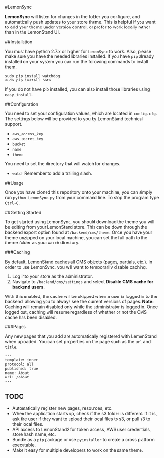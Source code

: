 #LemonSync

**LemonSync** will listen for changes in the folder you configure, and automatically push updates to your store theme. This is helpful if you want to add your theme under version control, or prefer to work locally rather than in the LemonStand UI.

##Installation

You must have python 2.7.x or higher for `LemonSync` to work. Also, please make sure you have the needed libraries installed. If you have `pip` already installed on your system you can run the following commands to install them.

`sudo pip install watchdog`  
`sudo pip install boto`

If you do not have pip installed, you can also install those libraries using `easy_install`. 

##Configuration

You need to set your configuration values, which are located in `config.cfg`. The settings below will be provided to you by LemonStand technical support.

- `aws_access_key`
- `aws_secret_key`
- `bucket`
- `name` 
- `theme`

You need to set the directory that will watch for changes.
- `watch` Remember to add a trailing slash.

##Usage

Once you have cloned this repository onto your machine, you can simply run `python LemonSync.py` from your command line. To stop the program type `Ctrl-C`.

##Getting Started

To get started using LemonSync, you should download the theme you will be editing from your LemonStand store. This can be down through the backend export option found at `/backend/cms/theme`. Once you have your theme unzipped on your local machine, you can set the full path to the theme folder as your `watch` directory. 

###Caching

By default, LemonStand caches all CMS objects (pages, partials, etc.). In order to use LemonSync, you will want to temporarily disable caching.

1. Log into your store as the administrator.
2. Navigate to `/backend/cms/settings` and select **Disable CMS cache for backend users**. 

With this enabled, the cache will be skipped when a user is logged in to the backend, allowing you to always see the current versions of pages. **Note:** Caching will remain disabled only while the administrator is logged in. Once logged out, caching will resume regardless of whether or not the CMS cache has been disabled.

###Pages

Any new pages that you add are automatically registered with LemonStand when uploaded. You can set properties on the page such as the `url` and `title`.

```
---
template: inner
protocol: all
published: true
name: About
url: /about
---
```

## TODO
- Automatically register new pages, resources, etc.
- When the application starts up, check if the s3 folder is different. If it is, ask the user if they want to upload their local files to s3, or pull s3 to their local files.  
- API access to LemonStand2 for token access, AWS user credentials, store hash name, etc.
- Bundle as a `pip` package or use `pyinstaller` to create a cross platform executable.
- Make it easy for multiple developers to work on the same theme.
